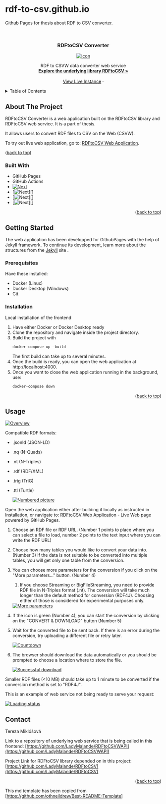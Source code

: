 # rdf-to-csv.github.io
Github Pages for thesis about RDF to CSV converter.

<!-- Improved compatibility of back to top link: See: https://github.com/othneildrew/Best-README-Template/pull/73 -->
<a id="readme-top"></a>
<!--
*** Thanks for checking out the Best-README-Template. If you have a suggestion
*** that would make this better, please fork the repo and create a pull request
*** or simply open an issue with the tag "enhancement".
*** Don't forget to give the project a star!
*** Thanks again! Now go create something AMAZING! :D
-->



<!-- PROJECT SHIELDS -->
<!--
*** I'm using markdown "reference style" links for readability.
*** Reference links are enclosed in brackets [ ] instead of parentheses ( ).
*** See the bottom of this document for the declaration of the reference variables
*** for contributors-url, forks-url, etc. This is an optional, concise syntax you may use.
*** https://www.markdownguide.org/basic-syntax/#reference-style-links
-->

<!-- This md template has been copied from https://github.com/othneildrew/Best-README-Template -->

<!-- PROJECT LOGO -->
<br />
<div align="center">


<h3 align="center">RDFtoCSV Converter</h3>
  <a href="https://ladymalande.github.io/rdf-to-csv.github.io/converter"  align="center">
    <img src="assets/img/icon_big.png" alt="Icon"  align="center">
  </a>
  <p align="center"> 
    RDF to CSVW data converter web service
    <br />
    <a href="https://github.com/LadyMalande/RDFtoCSV"><strong>Explore the underlying library RDFtoCSV »</strong></a>
    <br />
    <br />
    <a href="https://ladymalande.github.io/rdf-to-csv.github.io/converter">View Live Instance</a>
    ·
   </p>
</div>



<!-- TABLE OF CONTENTS -->
<details>
  <summary>Table of Contents</summary>
  <ol>
    <li>
      <a href="#about-the-project">About The Project</a>
      <ul>
        <li><a href="#built-with">Built With</a></li>
      </ul>
    </li>
    <li>
      <a href="#getting-started">Getting Started</a>
      <ul>
        <li><a href="#prerequisites">Prerequisites</a></li>
        <li><a href="#installation">Installation</a></li>
      </ul>
    </li>
    <li><a href="#usage">Usage</a>
    </li>
    <li><a href="#contact">Contact</a></li>
  </ol>
</details>



<!-- ABOUT THE PROJECT -->
## About The Project
<div id=“about-the-project”></div>
RDFtoCSV Converter is a web application built on the RDFtoCSV library and RDFtoCSV web service. It is a part of thesis.

It allows users to convert RDF files to CSV on the Web (CSVW). 

To try out live web application, go to: [RDFtoCSV Web Application](https://ladymalande.github.io/rdf-to-csv.github.io/converter).


<p>(<a href="#readme-top">back to top</a>)</p>



### Built With
<div id=“built-with”></div>

* GitHub Pages
* GitHub Actions
* [![Next][Jekyll]][Jekyll-url]
* [![Next][HTML]][]
* [![Next][JavaScript]][]
* [![Next][CSS]][]

<p align="right">(<a href="#readme-top">back to top</a>)</p>


<!-- GETTING STARTED -->
## Getting Started
The web application has been developped for GithubPages with the help of Jekyll framework.
To continue its development, learn more about the structures from the [Jekyll](https://jekyllrb.com/) site .

### Prerequisites

Have these installed:
* Docker (Linux)
* Docker Desktop (Windows)
* Git

### Installation
Local installation of the frontend

1. Have either Docker or Docker Desktop ready
2. Clone the repository and navigate inside the project directory.
3. Build the project with 
   ```sh
   docker-compose up –build
   ```
   The first build can take up to several minutes.
4. Once the build is ready, you can open the web application at http://localhost:4000.
5. Once you want to close the web application running in the background, use:
   ```sh
   docker-compose down
   ```
<p align="right">(<a href="#readme-top">back to top</a>)</p>

<!-- USAGE EXAMPLES -->
## Usage

  <a href="https://ladymalande.github.io/rdf-to-csv.github.io/converter">
    <img src="assets/img/rdftocsvwappENGoverview.png" alt="Overview" >
  </a>

Compatible RDF formats: 
* .jsonld (JSON-LD)
* .nq (N-Quads)
* .nt (N-Triples)
* .rdf (RDF/XML)
* .trig (TriG)
* .ttl (Turtle)

  <a href="https://ladymalande.github.io/rdf-to-csv.github.io/converter">
    <img src="assets/img/webapp-numbers.png" alt="Numbered picture" >
  </a>

Open the web application either after building it locally as instructed in Installation, or navigate to: [RDFtoCSV Web Application](https://ladymalande.github.io/rdf-to-csv.github.io/converter) - Live Web page powered by GitHub Pages.

1. Choose an RDF file or RDF URL. (Number 1 points to place where you can select a file to load, number 2 points to the text input where you can write the RDF URL)
2. Choose how many tables you would like to convert your data into. (Number 3) If the data is not suitable to be converted into multiple tables, you will get only one table from the conversion.
3. You can choose more parameters for the conversion if you click on the "More parameters..." button. (Number 4) 
   1. If you choose Streaming or BigFileStreaming, you need to provide RDF file in N-Triples format (.nt). The conversion will take much longer than the default method for conversion (RDF4J). Choosing either of those is considered for experimental purposes only.
   
    <a href="https://ladymalande.github.io/rdf-to-csv.github.io/converter">
    <img src="assets/img/diplomka_vice_parametru_web_aplikace.png" alt="More parameters" >
    </a>

4. If the icon is green (Number 4), you can start the conversion by clicking on the "CONVERT & DOWNLOAD" button (Number 5)
5. Wait for the converted file to be sent back. If there is an error during the conversion, try uploading a different file or retry later.
   
   <a href="https://ladymalande.github.io/rdf-to-csv.github.io/converter">
    <img src="assets/img/countdown.png" alt="Countdown" >
    </a>

6. The browser should download the data automatically or you should be prompted to choose a location where to store the file.
   
   <a href="https://ladymalande.github.io/rdf-to-csv.github.io/converter">
    <img src="assets/img/SuccessDownload.png" alt="Successful download" >
    </a>


Smaller RDF files (<10 MB) should take up to 1 minute to be converted if the conversion method is set to "RDF4J". 

This is an example of web service not being ready to serve your request:

   <a href="https://ladymalande.github.io/rdf-to-csv.github.io/converter">
    <img src="assets/img/webServiceLoading.png" alt="Loading status" >
    </a>

<!-- CONTACT -->
## Contact

Tereza Miklóšová


Link to a repository of underlying web service that is being called in this frontend: [https://github.com/LadyMalande/RDFtoCSVWAPI](https://github.com/LadyMalande/RDFtoCSVWAPI)

Project Link for RDFtoCSV library depended on in this project: [https://github.com/LadyMalande/RDFtoCSV](https://github.com/LadyMalande/RDFtoCSV)

<p align="right">(<a href="#readme-top">back to top</a>)</p>


<!-- MARKDOWN LINKS & IMAGES -->
<!-- https://www.markdownguide.org/basic-syntax/#reference-style-links -->

[linkedin-shield]: https://img.shields.io/badge/-LinkedIn-black.svg?style=for-the-badge&logo=linkedin&colorB=555
[linkedin-url]: https://www.linkedin.com/in/tereza-miklosova/
[JavaScript]: https://img.shields.io/badge/JavaScript-F7DF1E?logo=javascript&logoColor=000
[JavaScript-url]: https://img.shields.io/badge/JavaScript-F7DF1E?logo=javascript&logoColor=000
[HTML]: https://img.shields.io/badge/HTML-%23E34F26.svg?logo=html5&logoColor=white
[HTML-url]: https://img.shields.io/badge/HTML-%23E34F26.svg?logo=html5&logoColor=white
[CSS]: https://img.shields.io/badge/CSS-1572B6?logo=css3&logoColor=fff
[CSS-url]: https://img.shields.io/badge/CSS-1572B6?logo=css3&logoColor=fff
[Jekyll]: https://img.shields.io/badge/Jekyll-C00?logo=jekyll&logoColor=fff
[Jekyll-url]: https://jekyllrb.com/

This md template has been copied from [https://github.com/othneildrew/Best-README-Template]
